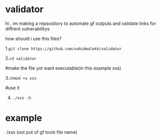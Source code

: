 # validator
hi , im making a repsository to automate gf outputs and   validate links for diffrent vulnerabilitys

how  should i use this files? 

1.```git clone https://github.com/vahidmalekk/validator```

2.```cd validator```

#make the file yot want executable(in this example xss)

3.```chmod +x xss```

#use it

4. ```./xss -h```
# example 

./xss (out put of gf tools file name)
